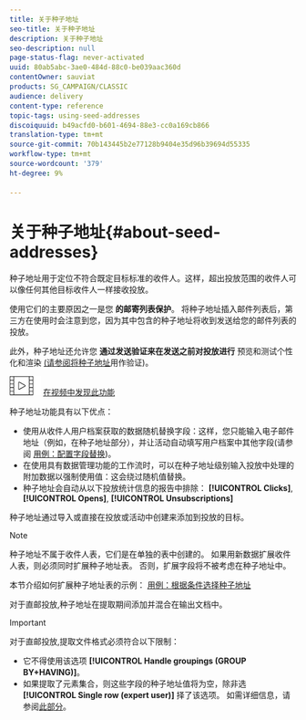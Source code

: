 ```yaml
---
title: 关于种子地址
seo-title: 关于种子地址
description: 关于种子地址
seo-description: null
page-status-flag: never-activated
uuid: 80ab5abc-3ae0-484d-88c0-be039aac360d
contentOwner: sauviat
products: SG_CAMPAIGN/CLASSIC
audience: delivery
content-type: reference
topic-tags: using-seed-addresses
discoiquuid: b49acfd0-b601-4694-88e3-cc0a169cb866
translation-type: tm+mt
source-git-commit: 70b143445b2e77128b9404e35d96b39694d55335
workflow-type: tm+mt
source-wordcount: '379'
ht-degree: 9%

---
```



# 关于种子地址{#about-seed-addresses}

种子地址用于定位不符合既定目标标准的收件人。这样，超出投放范围的收件人可以像任何其他目标收件人一样接收投放。

使用它们的主要原因之一是您 **的邮寄列表保护**。 将种子地址插入邮件列表后，第三方在使用时会注意到您，因为其中包含的种子地址将收到发送给您的邮件列表的投放。

此外，种子地址还允许您 **通过发送验证来在发送之前对投放进行** 预览和测试个性化和渲染 [(请参阅将种子地址](../../delivery/using/steps-defining-the-target-population.md#using-seed-addresses-as-proof)用作验证)。

![](assets/do-not-localize/how-to-video.png) [在视频中发现此功能](../../delivery/using/steps-defining-the-target-population.md#seeds-and-proofs-video)

种子地址功能具有以下优点：

* 使用从收件人用户档案获取的数据随机替换字段：这样，您只能输入电子邮件地址（例如，在种子地址部分），并让活动自动填写用户档案中其他字段(请参阅 [用例：配置字段替换](../../delivery/using/use-case--configuring-the-field-substitution.md))。
* 在使用具有数据管理功能的工作流时，可以在种子地址级别输入投放中处理的附加数据以强制使用值：这会绕过随机值替换。
* 种子地址会自动从以下投放统计信息的报告中排除： **[!UICONTROL Clicks]**, **[!UICONTROL Opens]**, **[!UICONTROL Unsubscriptions]**

种子地址通过导入或直接在投放或活动中创建来添加到投放的目标。

>[!NOTE]
>
>种子地址不属于收件人表，它们是在单独的表中创建的。 如果用新数据扩展收件人表，则必须同时扩展种子地址表。 否则，扩展字段将不被考虑在种子地址中。
>
>本节介绍如何扩展种子地址表的示例： [用例：根据条件选择种子地址](../../delivery/using/use-case--selecting-seed-addresses-on-criteria.md)

对于直邮投放,种子地址在提取期间添加并混合在输出文档中。

>[!IMPORTANT]
>
>对于直邮投放,提取文件格式必须符合以下限制：
>
>* 它不得使用该选项 **[!UICONTROL Handle groupings (GROUP BY+HAVING)]**。
>* 如果提取了元素集合，则这些字段的种子地址值将为空，除非选 **[!UICONTROL Single row (expert user)]** 择了该选项。 如需详细信息，请参阅[此部分](../../platform/using/exporting-data.md#step-7---data-formatting)。

>


